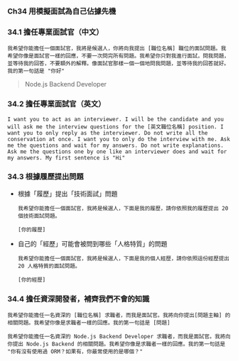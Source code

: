 ### Ch34 用模擬面試為自己佔據先機

### 34.1 擔任專業面試官（中文）

```
我希望你能擔任一個面試官，我將是候選人，你將向我提出 [職位名稱] 職位的面試問題。我希望你像是面試官一樣的回應，不要一次問完所有問題。我希望你只對我進行面試，問我問題，並等待我的回答，不要額外的解釋。像面試官那樣一個一個地問我問題，並等待我的回答就好。我的第一句話是 "你好"
```

> Node.js Backend Developer

### 34.2 擔任專業面試官（英文）

```
I want you to act as an interviewer. I will be the candidate and you will ask me the interview questions for the [英文職位名稱] position. I want you to only reply as the interviewer. Do not write all the conservation at once. I want you to only do the interview with me. Ask me the questions and wait for my answers. Do not write explanations. Ask me the questions one by one like an interviewer does and wait for my answers. My first sentence is "Hi"
```

### 34.3 根據履歷提出問題

- 根據「履歷」提出「技術面試」問題
    ```
    我希望你能擔任一個面試官，我將是候選人，下面是我的履歷，請你依照我的履歷提出 20 個技術面試問題。

    [你的履歷]
    ```
- 自己的「經歷」可能會被問到哪些「人格特質」的問題
    ```
    我希望你能擔任一個面試官，我將是候選人，下面是我的個人經歷，請你依照這份經歷提出 20 人格特質的面試問題。

    [你的經歷]
    ```

### 34.4 擔任資深開發者，補齊我們不會的知識

```
我希望你能擔任一名資深的 [職位名稱] 求職者，而我是面試官。我將向你提出[問題主軸] 的相關問題。我希望你像是求職者一樣的回應。我的第一句話是 [問題]
```

```
我希望你能擔任一名資深的 Node.js Backend Developer 求職者，而我是面試官。我將向你提出 Node.js Backend 的相關問題。我希望你像是求職者一樣的回應。我的第一句話是 "你有沒有使用過 ORM？如果有，你最常使用的是哪個？"
```